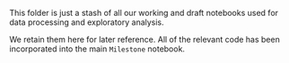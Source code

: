 This folder is just a stash of all our working and draft notebooks used for data processing and exploratory analysis.

We retain them here for later reference.
All of the relevant code has been incorporated into the main `Milestone` notebook.